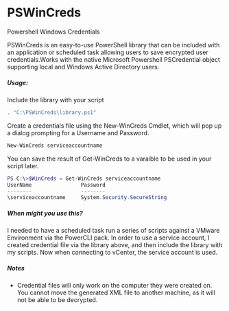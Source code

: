 PSWinCreds
==========

Powershell Windows Credentials

PSWinCreds is an easy-to-use PowerShell library that can be included with an application or scheduled task allowing users to save encrypted user credentials.Works with the native Microsoft Powershell PSCredential object supporting local and Windows Active Directory users.

##### Usage:   

Include the library with your script
```powershell
. "C:\PSWinCreds\library.ps1"
```

Create a credentials file using the New-WinCreds Cmdlet, which will pop up a dialog prompting for a Username and Password.
```powershell
New-WinCreds serviceaccountname
```

You can save the result of Get-WinCreds to a varaible to be used in your script later.
```powershell
PS C:\>$WinCreds = Get-WinCreds serviceaccountname
UserName           		Password
--------				--------
\serviceaccountname		System.Security.SecureString
```

##### When might you use this? 

I needed to have a scheduled task run a series of scripts against a VMware Environment via the PowerCLI pack. In order to use a service account, I created credential file via the library above, and then include the library with my scripts. Now when connecting to vCenter, the service account is used. 

##### Notes
* Credential files will only work on the computer they were created on. You cannot move the generated XML file to another machine, as it will not be able to be decrypted. 


